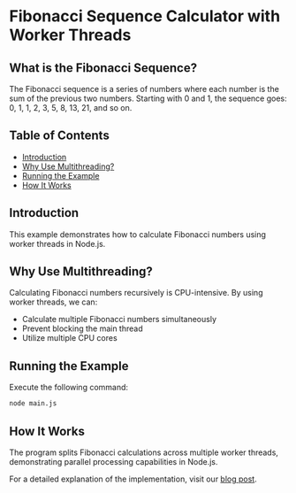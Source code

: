 # Fibonacci Sequence Calculator with Worker Threads

## What is the Fibonacci Sequence?
The Fibonacci sequence is a series of numbers where each number is the sum of the previous two numbers. Starting with 0 and 1, the sequence goes: 0, 1, 1, 2, 3, 5, 8, 13, 21, and so on.

## Table of Contents
- [Introduction](#introduction)
- [Why Use Multithreading?](#why-use-multithreading)
- [Running the Example](#running-the-example)
- [How It Works](#how-it-works)

## Introduction
This example demonstrates how to calculate Fibonacci numbers using worker threads in Node.js.

## Why Use Multithreading?
Calculating Fibonacci numbers recursively is CPU-intensive. By using worker threads, we can:
- Calculate multiple Fibonacci numbers simultaneously
- Prevent blocking the main thread
- Utilize multiple CPU cores

## Running the Example
Execute the following command:
```bash
node main.js
```

## How It Works
The program splits Fibonacci calculations across multiple worker threads, demonstrating parallel processing capabilities in Node.js.

For a detailed explanation of the implementation, visit our [blog post](https://confidev.vercel.app/posts/introduction-to-multithreading-in-node-js).
